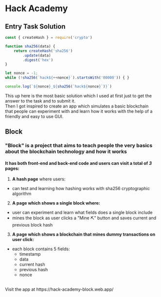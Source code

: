 # Hack Academy
## Entry Task Solution

```js
const { createHash } = require('crypto')

function sha256(data) {
    return createHash('sha256')
        .update(data)
        .digest('hex')
}

let nonce = -1;
while (!sha256(`hack${++nonce}`).startsWith('00000')) { }

console.log(`${nonce}_${sha256(`hack${nonce}`)}`)
```
This up here is the most basic solution which I used at first just to get the answer to the task and to submit it.
<br>
Then I got inspired to create an app which simulates a basic blockchain
<br>
that people can experiment with and learn how it works with the help of a friendly and easy to use GUI.
<br>
## Block
### "Block" is a project that aims to teach people the very basics about the blockchain technology and how it works
#### It has both front-end and back-end code and users can visit a total of _**3**_ pages:
1. **A hash page** where users:
 * can test and learning how hashing works with sha256 cryptographic algorithm
2. **A page which shows a single block where:**
 * user can experiment and learn what fields does a single block include
 * mines the block as user clicks a "Mine ⛏️" button and saves current and previous block hash
3. **A page which shows a blockchain that mines dummy transactions on user click:**
 * each block contains 5 fields:
   * timestamp
   * data
   * current hash
   * previous hash
   * nonce
<br>
Visit the app at https://hack-academy-block.web.app/
